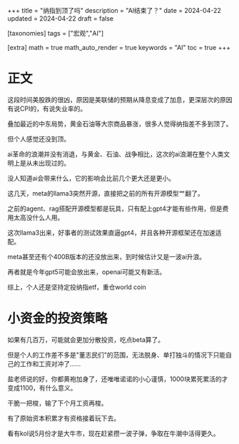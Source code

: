 +++
title = "纳指到顶了吗"
description = "AI结束了？"
date = 2024-04-22
updated = 2024-04-22
draft = false

[taxonomies]
tags = ["宏观","AI"]

[extra]
math = true
math_auto_render = true
keywords = "AI"
toc = true
+++

# 正文

这段时间美股跌的很凶，原因是美联储的预期从降息变成了加息，更深层次的原因有说CPI的，有说失业率的。

叠加最近的中东局势，黄金石油等大宗商品暴涨，很多人觉得纳指差不多到顶了。

但个人感觉还没到顶。

ai革命的浪潮并没有消退，与黄金、石油、战争相比，这次的ai浪潮在整个人类文明上是从未出现过的。

没人知道ai会带来什么，它的影响会比前几个更大还是更小。

这几天，meta的llama3突然开源，直接把之前的所有开源模型艹翻了。

之前的agent、rag搭配开源模型都是玩具，只有配上gpt4才能有些作用，但是费用太高没什么人用。

这次llama3出来，好事者的测试效果直逼gpt4，并且各种开源框架还在加速适配。

meta甚至还有个400B版本的还没放出来，到时候估计又是一波ai升浪。

再者就是今年gpt5可能会放出来，openai可能又有新活。

综上，个人还是坚持定投纳指etf，重仓world coin

# 小资金的投资策略

如果有几百万，可能就会更加分散投资，吃点beta算了。

但是个人的工作差不多是"董志民们"的范围，无法脱身、单打独斗的情况下只能自己的工作和工资对冲了……

盐老师说的好，你都黄袍加身了，还唯唯诺诺的小心谨慎，1000块累死累活的才变成1100，有什么意义。

干脆一把梭，输了下个月工资再梭。

有了原始资本积累才有资格接着玩下去。

看有kol说5月份才是大牛市，现在赶紧攒一波子弹，争取在牛潮中活得更久。